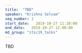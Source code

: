 ```yaml
---
title:  "TBD"
speaker: "Krishna Selvam"
seq_number: 1
start_date:   2019-10-27 11:30:00
end_date:   2019-10-27 12:00:00
md_group: "itsc19_talks"
---
```


TBD